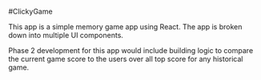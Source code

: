 #ClickyGame

This app is a simple memory game app using React. The app is broken down into multiple UI components.

Phase 2 development for this app would include building logic to compare the current game score to the users over all top score for any historical game. 


